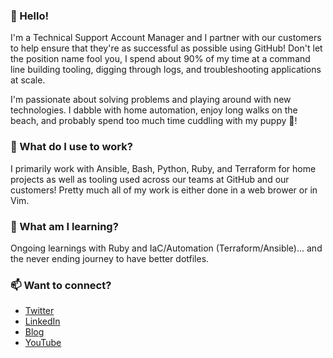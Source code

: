 ### 👋 Hello! 

I'm a Technical Support Account Manager and I partner with our customers to help ensure that they're as successful as possible using GitHub! Don't let the position name fool you, I spend about 90% of my time at a command line building tooling, digging through logs, and troubleshooting applications at scale.

I'm passionate about solving problems and playing around with new technologies. I dabble with home automation, enjoy long walks on the beach, and probably spend too much time cuddling with my puppy 🐶!

### 🔭 What do I use to work?

I primarily work with Ansible, Bash, Python, Ruby, and Terraform for home projects as well as tooling used across our teams at GitHub and our customers! Pretty much all of my work is either done in a web brower or in Vim.

### 🌱 What am I learning?

Ongoing learnings with Ruby and IaC/Automation (Terraform/Ansible)... and the never ending journey to have better dotfiles.

### 📫 Want to connect?

- [Twitter](https://twitter.com/maclarel_)
- [LinkedIn](https://www.linkedin.com/in/loganmaclaren/)
- [Blog](https://maclarel.github.io/)
- [YouTube](https://www.youtube.com/channel/UCRoQUH8UHGi18ERXjYin8AQ)
